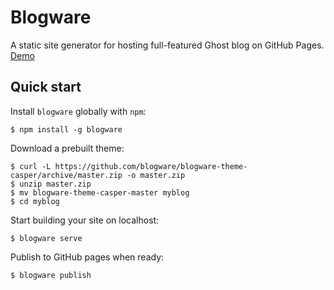 # Blogware

A static site generator for hosting full-featured Ghost blog on GitHub Pages. [Demo][]

  [Demo]: http://casper-demo.blogware.io/

## Quick start

Install `blogware` globally with `npm`:

```
$ npm install -g blogware
```

Download a prebuilt theme:

```
$ curl -L https://github.com/blogware/blogware-theme-casper/archive/master.zip -o master.zip
$ unzip master.zip
$ mv blogware-theme-casper-master myblog
$ cd myblog
```

Start building your site on localhost:

```
$ blogware serve
```

Publish to GitHub pages when ready:

```
$ blogware publish
```
